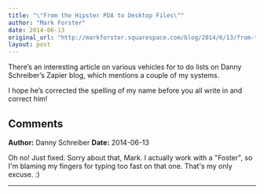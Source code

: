 ```yaml
---
title: "\"From the Hipster PDA to Desktop Files\""
author: "Mark Forster"
date: 2014-06-13
original_url: "http://markforster.squarespace.com/blog/2014/6/13/from-the-hipster-pda-to-desktop-files.html"
layout: post
---
```


There’s an interesting article on various vehicles for to do lists on Danny Schreiber’s Zapier blog, which mentions a couple of my systems.

I hope he’s corrected the spelling of my name before you all write in and correct him!

## Comments

**Author:** Danny Schreiber
**Date:** 2014-06-13

Oh no! Just fixed. Sorry about that, Mark. I actually work with a "Foster", so I'm blaming my fingers for typing too fast on that one. That's my only excuse. :)

---
